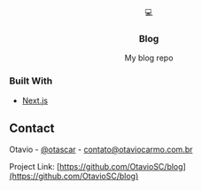 <div id="top"></div>

<br />
<div align="center">
  <a>
    💻️
  </a>

  <h3 align="center">Blog</h3>

  <p align="center">
    My blog repo
    <br />
  </p>
</div>


### Built With

* [Next.js](https://nextjs.org/)


## Contact

Otavio - [@otascar](https://twitter.com/otascar) - contato@otaviocarmo.com.br

Project Link: [https://github.com/OtavioSC/blog](https://github.com/OtavioSC/blog)


